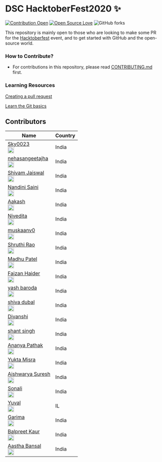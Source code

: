 # DSC HacktoberFest2020 :sparkles:


[![Contribution Open](https://img.shields.io/badge/contributions-welcome-brightgreen.svg?style=flat)](https://github.com/dscigdtuw/DSC-HacktoberFest2020/blob/main/CONTRIBUTING.md)
[![Open Source Love](https://badges.frapsoft.com/os/v1/open-source.svg?v=103)](https://github.com/dscigdtuw/DSC-HacktoberFest2020/issues)
![GitHub forks](https://img.shields.io/github/forks/dscigdtuw/ZerotoHero)

This repository is mainly open to those who are looking to make some PR for the [Hacktoberfest](https://hacktoberfest.digitalocean.com/) event, and to get started with GitHub and the open-source world.


### How to Contribute?
- For contributions in this repository, please read [CONTRIBUTING.md](https://github.com/dscigdtuw/DSC-HacktoberFest2020/blob/main/CONTRIBUTING.md) first.

### Learning Resources

[Creating a pull request](https://services.github.com/on-demand/intro-to-github/create-pull-request)

[Learn the Git basics](https://try.github.io)

## Contributors

| Name                                                                                                                               | Country               |
|------------------------------------------------------------------------------------------------------------------------------------|-----------------------|
| [Sky0023](https://github.com/Sky0023/) <br> <img src="https://github.com/Sky0023.png" width="20" height="20">   | India      |
| [nehasangeetajha](https://github.com/nehasangeetajha/) <br> <img src="https://github.com/nehasangeetajha.png" width="20" height="20">   | India      |
| [Shivam Jaiswal](https://github.com/shivamjaiswal64/) <br> <img src="https://github.com/shivamjaiswal64.png" width="20" height="20"> | India |
| [Nandini Saini](https://github.com/nandini-412/) <br> <img src="https://avatars3.githubusercontent.com/u/71938658?s=400&u=8326c09da59990f1c4e36c66d6f9d4ec83cb9e48&v=4" width="20" height="20"> | India |
| [Aakash](https://github.com/aakashkumarjha2/) <br> <img src="https://github.com/aakashkumarjha2.png" width="20" height="20"> | India |
| [Nivedita](https://github.com/nivedita0604/) <br> <img src="https://github.com/nivedita0604.png" width="20" height="20">   | India      |
| [muskaanv0](https://github.com/muskaanv0/) <br> <img src="https://github.com/muskaanv0.png" width="20" height="20">   | India      |
| [Shruthi Rao](https://github.com/shruthi019/) <br> <img src="https://github.com/shruthi019.png" width="20" height="20">   | India      |
| [Madhu Patel ](https://github.com/madhup01) <br> <img src="https://github.com/madhup01.png" width="20" height="20">   | India      |
| [Faizan Haider](https://github.com/Haid-Faiz/) <br> <img src="https://github.com/Haid-Faiz.png" width="20" height="20">   | India      |
| [yash baroda](https://github.com/yash-baroda/) <br> <img src="https://github.com/yash-baroda.png" width="20" height="20">   | India      |
| [shiva dubal](https://github.com/shivadubal26/) <br> <img src="https://github.com/shivadubal26.png" width="20" height="20">   | India      |
| [Divanshi](https://github.com/divanshi0304/) <br> <img src="https://github.com/divanshi0304.png" width="20" height="20">   | India      |
| [shant singh](https://github.com/shant-singh/) <br> <img src="https://github.com/shant-singh.png" width="20" height="20">   | India      |
| [Ananya Pathak](https://github.com/ana-pat/) <br> <img src="https://github.com/ana-pat.png" width="20" height="20">    | India    |
| [Yukta Misra](https://github.com/yukta-code/) <br> <img src="https://github.com/yukta-code.png" width="20" height="20">    | India    |
| [Aishwarya Suresh](https://github.com/this-is-aishwarya/) <br> <img src="https://github.com/this-is-aishwarya.png" width="20" height="20">    | India    |
| [Sonali](https://github.com/sonali12920/) <br> <img src="https://github.com/sonali12920.png" width="20" height="20">    | India    |
| [Yuval](https://github.com/yuvala-dev/) <br> <img src="https://github.com/yuvala-dev.png" width="20" height="20">    | IL|
| [Garima](https://github.com/Garimakanwaria) <br> <img src="https://github.com/Garimakanwaria.png" width="20" height="20">    | India    |
| [Balpreet Kaur](https://github.com/Balpreetkaur291) <br> <img src="https://github.com/Balpreetkaur291.png" width="20" height="20">    | India    | 
| [Aastha Bansal](https://github.com/aastha271100) <br> <img src="https://github.com/aastha271100.png" width="20" height="20">    | India    | 
